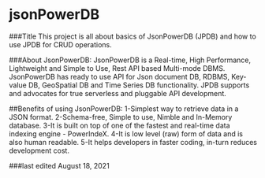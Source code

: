 # jsonPowerDB

###Title
This project is all about basics of JsonPowerDB (JPDB) and how to use JPDB for CRUD operations.

###About JsonPowerDB:
JsonPowerDB is a Real-time, High Performance, Lightweight and Simple to Use, Rest API based Multi-mode DBMS. JsonPowerDB has ready to use API for Json document DB, RDBMS, Key-value DB, GeoSpatial DB and Time Series DB functionality. JPDB supports and advocates for true serverless and pluggable API development.


##Benefits of using JsonPowerDB: 
1-Simplest way to retrieve data in a JSON format.
2-Schema-free, Simple to use, Nimble and In-Memory database.
3-It is built on top of one of the fastest and real-time data indexing engine - PowerIndeX.
4-It is low level (raw) form of data and is also human readable.
5-It helps developers in faster coding, in-turn reduces development cost.

###last edited
August 18, 2021
